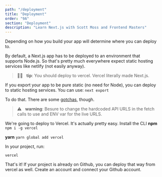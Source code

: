 ```yaml
---
path: "/deployment"
title: "Deployment"
order: "9A"
section: "Deployment"
description: "Learn Next.js with Scott Moss and Frontend Masters"
---
```


Depending on how you build your app will determine where you can deploy to.

By default, a Next.js app has to be deployed to an environment that supports Node.js. So that's pretty much everywhere expect static hosting services like netlify (not easily anyway).

> 👍🏾 &nbsp;&nbsp;**tip**: You should deploy to vercel. Vercel literally made Next.js.

If you export your app to be pure static (no need for Node), you can deploy to static hosting services. You can use:
`next export`

To do that. There are some [gotchas](https://nextjs.org/docs/advanced-features/static-html-export), though.

> ⚠️ &nbsp;&nbsp;**warning**: Besure to change the hardcoded API URLS in the fetch calls to use and ENV var for the live URLS.

We're going to deploy to Vercel.
It's actually pretty easy. Install the CLI
**npm**
`npm i -g vercel`

**yarn**
`yarn global add vercel`

In your project, run:
```shell
vercel
```

That's it!
If your project is already on Github, you can deploy that way from vercel as well. Create an account and connect your Github account.
